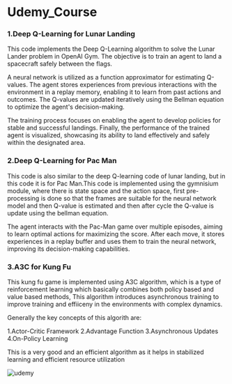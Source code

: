 # Udemy_Course

### 1.Deep Q-Learning for Lunar Landing

This code implements the Deep Q-Learning algorithm to solve the Lunar Lander problem in OpenAI Gym. The objective is to train an agent to land a spacecraft safely between the flags.

A neural network is utilized as a function approximator for estimating Q-values. The agent stores experiences from previous interactions with the environment in a replay memory, enabling it to learn from past actions and outcomes. The Q-values are updated iteratively using the Bellman equation to optimize the agent's decision-making.

The training process focuses on enabling the agent to develop policies for stable and successful landings. Finally, the performance of the trained agent is visualized, showcasing its ability to land effectively and safely within the designated area.

### 2.Deep Q-Learning for Pac Man

This code is also similar to the deep Q-learning code of lunar landing, but in this code it is for Pac Man.This code is implemented using the gymnisium module, where there is state space and the action space,
first pre-processing is done so that the frames are suitable for the neural network model and then Q-value is estimated and then after cycle the Q-value is update using the bellman equation.


The agent interacts with the Pac-Man game over multiple episodes, aiming to learn optimal actions for maximizing the score. After each move, it stores experiences in a replay buffer and uses them to train the neural network, improving its decision-making capabilities. 

### 3.A3C for Kung Fu
This kung fu game is implemented using A3C algorithm, which is a type of reinforcement learning which basically combines both policy based and value based methods, This algorithm introduces asynchronous training to improve training and effiiceny in the environments with complex dynamics.

Generally the key concepts of this algorith are:

1.Actor-Critic Framework
2.Advantage Function
3.Asynchronous Updates
4.On-Policy Learning

This is a very good and an efficient algorithm as it helps in stabilized learning and efficient resource utilization


![udemy](https://github.com/user-attachments/assets/dd32984c-ce27-4ec3-b5f5-4dcc19da57bd)




